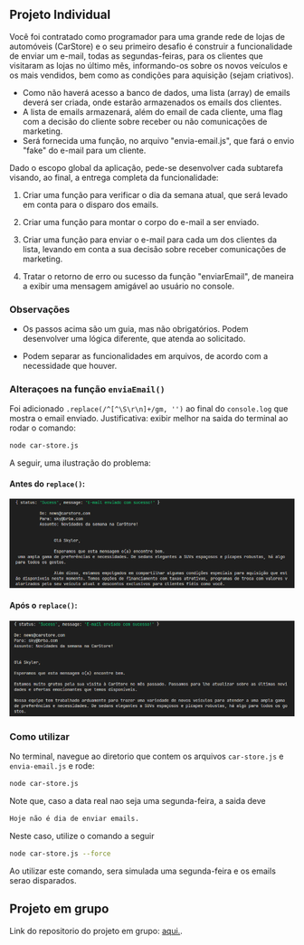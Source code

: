 ## Projeto Individual

Você foi contratado como programador para uma grande rede de lojas de automóveis (CarStore) e o seu primeiro desafio é construir a funcionalidade de enviar um e-mail, todas as segundas-feiras, para os clientes que visitaram as lojas no último mês, informando-os sobre os novos veículos e os mais vendidos, bem como as condições para aquisição (sejam criativos).

- Como não haverá acesso a banco de dados, uma lista (array) de emails deverá ser criada, onde estarão armazenados os emails dos clientes.
- A lista de emails armazenará, além do email de cada cliente, uma flag com a decisão do cliente sobre receber ou não comunicações de marketing.
- Será fornecida uma função, no arquivo "envia-email.js", que fará o envio "fake" do e-mail para um cliente.

Dado o escopo global da aplicação, pede-se desenvolver cada subtarefa visando, ao final, a entrega completa da funcionalidade:

1. Criar uma função para verificar o dia da semana atual, que será levado em conta para o disparo dos emails.

2. Criar uma função para montar o corpo do e-mail a ser enviado.

3. Criar uma função para enviar o e-mail para cada um dos clientes da lista, levando em conta a sua decisão sobre receber comunicações de marketing.

4. Tratar o retorno de erro ou sucesso da função "enviarEmail", de maneira a exibir uma mensagem amigável ao usuário no console.


### Observações

- Os passos acima são um guia, mas não obrigatórios. Podem desenvolver uma lógica diferente, que atenda ao solicitado.

- Podem separar as funcionalidades em arquivos, de acordo com a necessidade que houver.

### Alteraçoes na função ```enviaEmail()```

Foi adicionado ```.replace(/^[^\S\r\n]+/gm, '')``` ao final do ```console.log``` que mostra o email enviado. Justificativa: exibir melhor na saida do terminal ao rodar o comando:

```bash
node car-store.js
```
A seguir, uma ilustração do problema:

#### Antes do ```replace()```: 
![antes do replace](./images/image.png)

#### Após o ```replace()```: 
![apos o replace](./images/image-1.png)

### Como utilizar
No terminal, navegue ao diretorio que contem os arquivos ```car-store.js``` e ```envia-email.js``` e rode:
```bash
node car-store.js
```
Note que, caso a data real nao seja uma segunda-feira, a saida deve
```bash
Hoje não é dia de enviar emails.
```
Neste caso, utilize o comando a seguir
```bash
node car-store.js --force
```
Ao utilizar este comando, sera simulada uma segunda-feira e os emails serao disparados.

## Projeto em grupo
Link do repositorio do projeto em grupo: [aqui.](https://github.com/GabrielPz/to-do-list-javascript).
